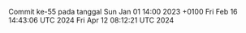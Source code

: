 Commit ke-55 pada tanggal Sun Jan 01 14:00 2023 +0100
Fri Feb 16 14:43:06 UTC 2024
Fri Apr 12 08:12:21 UTC 2024

